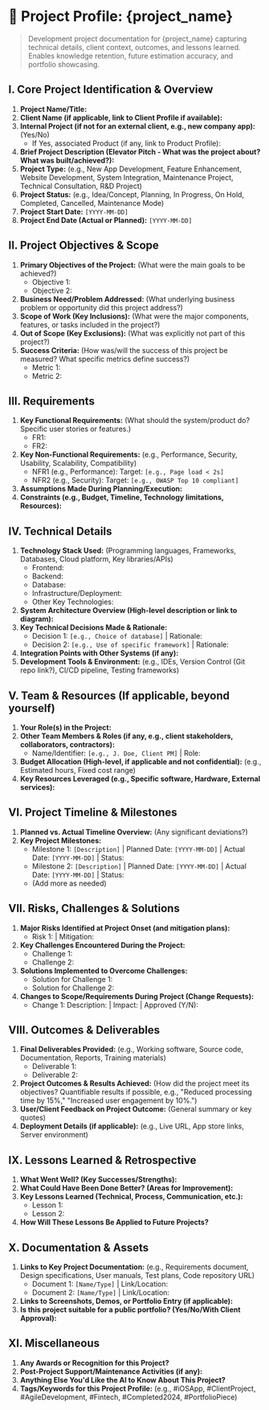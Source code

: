 # 🚀 Project Profile: {project_name}

> Development project documentation for {project_name} capturing technical details, client context, outcomes, and lessons learned. Enables knowledge retention, future estimation accuracy, and portfolio showcasing.

## I. Core Project Identification & Overview
1.  **Project Name/Title:**
2.  **Client Name (if applicable, link to Client Profile if available):**
3.  **Internal Project (if not for an external client, e.g., new company app):** (Yes/No)
    *   If Yes, associated Product (if any, link to Product Profile):
4.  **Brief Project Description (Elevator Pitch - What was the project about? What was built/achieved?):**
5.  **Project Type:** (e.g., New App Development, Feature Enhancement, Website Development, System Integration, Maintenance Project, Technical Consultation, R&D Project)
6.  **Project Status:** (e.g., Idea/Concept, Planning, In Progress, On Hold, Completed, Cancelled, Maintenance Mode)
7.  **Project Start Date:** `[YYYY-MM-DD]`
8.  **Project End Date (Actual or Planned):** `[YYYY-MM-DD]`

## II. Project Objectives & Scope
1.  **Primary Objectives of the Project:** (What were the main goals to be achieved?)
    *   Objective 1:
    *   Objective 2:
2.  **Business Need/Problem Addressed:** (What underlying business problem or opportunity did this project address?)
3.  **Scope of Work (Key Inclusions):** (What were the major components, features, or tasks included in the project?)
4.  **Out of Scope (Key Exclusions):** (What was explicitly not part of this project?)
5.  **Success Criteria:** (How was/will the success of this project be measured? What specific metrics define success?)
    *   Metric 1:
    *   Metric 2:

## III. Requirements
1.  **Key Functional Requirements:** (What should the system/product do? Specific user stories or features.)
    *   FR1:
    *   FR2:
2.  **Key Non-Functional Requirements:** (e.g., Performance, Security, Usability, Scalability, Compatibility)
    *   NFR1 (e.g., Performance): Target: `[e.g., Page load < 2s]`
    *   NFR2 (e.g., Security): Target: `[e.g., OWASP Top 10 compliant]`
3.  **Assumptions Made During Planning/Execution:**
4.  **Constraints (e.g., Budget, Timeline, Technology limitations, Resources):**

## IV. Technical Details
1.  **Technology Stack Used:** (Programming languages, Frameworks, Databases, Cloud platform, Key libraries/APIs)
    *   Frontend:
    *   Backend:
    *   Database:
    *   Infrastructure/Deployment:
    *   Other Key Technologies:
2.  **System Architecture Overview (High-level description or link to diagram):**
3.  **Key Technical Decisions Made & Rationale:**
    *   Decision 1: `[e.g., Choice of database]` | Rationale:
    *   Decision 2: `[e.g., Use of specific framework]` | Rationale:
4.  **Integration Points with Other Systems (if any):**
5.  **Development Tools & Environment:** (e.g., IDEs, Version Control (Git repo link?), CI/CD pipeline, Testing frameworks)

## V. Team & Resources (If applicable, beyond yourself)
1.  **Your Role(s) in the Project:**
2.  **Other Team Members & Roles (if any, e.g., client stakeholders, collaborators, contractors):**
    *   Name/Identifier: `[e.g., J. Doe, Client PM]` | Role:
3.  **Budget Allocation (High-level, if applicable and not confidential):** (e.g., Estimated hours, Fixed cost range)
4.  **Key Resources Leveraged (e.g., Specific software, Hardware, External services):**

## VI. Project Timeline & Milestones
1.  **Planned vs. Actual Timeline Overview:** (Any significant deviations?)
2.  **Key Project Milestones:**
    *   Milestone 1: `[Description]` | Planned Date: `[YYYY-MM-DD]` | Actual Date: `[YYYY-MM-DD]` | Status:
    *   Milestone 2: `[Description]` | Planned Date: `[YYYY-MM-DD]` | Actual Date: `[YYYY-MM-DD]` | Status:
    *   (Add more as needed)

## VII. Risks, Challenges & Solutions
1.  **Major Risks Identified at Project Onset (and mitigation plans):**
    *   Risk 1: | Mitigation:
2.  **Key Challenges Encountered During the Project:**
    *   Challenge 1:
    *   Challenge 2:
3.  **Solutions Implemented to Overcome Challenges:**
    *   Solution for Challenge 1:
    *   Solution for Challenge 2:
4.  **Changes to Scope/Requirements During Project (Change Requests):**
    *   Change 1: Description: | Impact: | Approved (Y/N):

## VIII. Outcomes & Deliverables
1.  **Final Deliverables Provided:** (e.g., Working software, Source code, Documentation, Reports, Training materials)
    *   Deliverable 1:
    *   Deliverable 2:
2.  **Project Outcomes & Results Achieved:** (How did the project meet its objectives? Quantifiable results if possible, e.g., "Reduced processing time by 15%," "Increased user engagement by 10%.")
3.  **User/Client Feedback on Project Outcome:** (General summary or key quotes)
4.  **Deployment Details (if applicable):** (e.g., Live URL, App store links, Server environment)

## IX. Lessons Learned & Retrospective
1.  **What Went Well? (Key Successes/Strengths):**
2.  **What Could Have Been Done Better? (Areas for Improvement):**
3.  **Key Lessons Learned (Technical, Process, Communication, etc.):**
    *   Lesson 1:
    *   Lesson 2:
4.  **How Will These Lessons Be Applied to Future Projects?**

## X. Documentation & Assets
1.  **Links to Key Project Documentation:** (e.g., Requirements document, Design specifications, User manuals, Test plans, Code repository URL)
    *   Document 1: `[Name/Type]` | Link/Location:
    *   Document 2: `[Name/Type]` | Link/Location:
2.  **Links to Screenshots, Demos, or Portfolio Entry (if applicable):**
3.  **Is this project suitable for a public portfolio? (Yes/No/With Client Approval):**

## XI. Miscellaneous
1.  **Any Awards or Recognition for this Project?**
2.  **Post-Project Support/Maintenance Activities (if any):**
3.  **Anything Else You'd Like the AI to Know About This Project?**
4.  **Tags/Keywords for this Project Profile:** (e.g., #iOSApp, #ClientProject, #AgileDevelopment, #Fintech, #Completed2024, #PortfolioPiece)